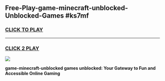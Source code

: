 
## Free-Play-game-minecraft-unblocked-Unblocked-Games #ks7mf
<h3>
<a href="https://news.freeplayer.one?title=game-minecraft-unblocked&ref=8M">CLICK TO PLAY</a></h3>
<hr>

<h3>
<a href="https://news.freeplayer.one?title=game-minecraft-unblocked&ref=8M">CLICK 2 PLAY</a>
  
</h3>

<a href="https://news.freeplayer.one?title=game-minecraft-unblocked&ref=8M"><img src="https://clearcache.store/games.png"></a>


**game-minecraft-unblocked games unblocked: Your Gateway to Fun and Accessible Online Gaming**
